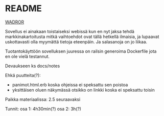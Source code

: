 # README

[WADROR](https://github.com/mluukkai/WebPalvelinohjelmointi2023/tree/main)

Sovellus ei ainakaan toistaiseksi webissä kun en nyt jaksa tehdä markkinakartoitusta
mitkä vaihtoehdot ovat tällä hetkellä ilmaisia, ja lupaavat uskottavasti olla myymättä
tietoja eteenpäin. Ja salasanoja on jo liikaa.

Tuotantokäyttöön sovelluksen juuressa on railsin generoima Dockerfile jota en ole vielä testannut.

Devaukseen ks docs/notes


Ehkä puutteita(?):

 - panimot.html.erb koska ohjeissa ei speksattu sen poistoa
 - yksittäisen oluen näkymässä otsikko on linkki koska ei speksattu toisin

Paikka materiaalissa:
2.5 seuraavaksi

Tunnit:
osa 1: 4h30min(?)
osa 2: 3h(?)
